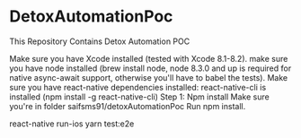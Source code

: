 # DetoxAutomationPoc
This Repository Contains Detox Automation POC


Make sure you have Xcode installed (tested with Xcode 8.1-8.2).
make sure you have node installed (brew install node, node 8.3.0 and up is required for native async-await support, otherwise you'll have to babel the tests).
Make sure you have react-native dependencies installed:
react-native-cli is installed (npm install -g react-native-cli)
Step 1: Npm install
Make sure you're in folder saifsms91/detoxAutomationPoc
Run npm install.

react-native run-ios
yarn test:e2e
